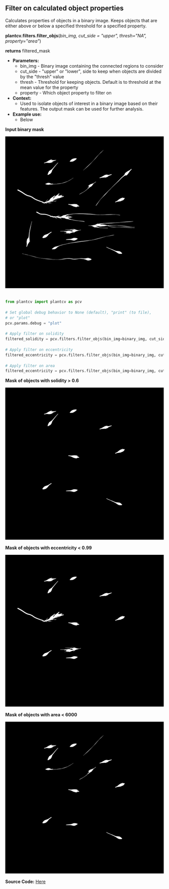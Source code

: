 ## Filter on calculated object properties

Calculates properties of objects in a binary image. 
Keeps objects that are either above or below a specified threshold for a specified property.

**plantcv.filters.filter_objs**(*bin_img, cut_side = "upper", thresh="NA", property="area"*)

**returns** filtered_mask

- **Parameters:**
    - bin_img - Binary image containing the connected regions to consider
    - cut_side - "upper" or "lower", side to keep when objects are divided by the "thresh" value
    - thresh - Threshold for keeping objects. Default is to threshold at the mean value for the property
    - property - Which object property to filter on
- **Context:**
    - Used to isolate objects of interest in a binary image based on their features. The output mask can be used for further analysis.
- **Example use:**
    - Below


**Input binary mask**

![bin_img](img/documentation_images/filters_filter_objs/example_barley_mask.png)


```python

from plantcv import plantcv as pcv

# Set global debug behavior to None (default), "print" (to file),
# or "plot"
pcv.params.debug = "plot"

# Apply filter on solidity
filtered_solidity = pcv.filters.filter_objs(bin_img=binary_img, cut_side="upper", thresh=0.6, property="solidity")

# Apply filter on eccentricity
filtered_eccentricity = pcv.filters.filter_objs(bin_img=binary_img, cut_side="lower", thresh=0.99, property="eccentricity")

# Apply filter on area
filtered_eccentricity = pcv.filters.filter_objs(bin_img=binary_img, cut_side="lower", thresh=6000, property="area")

```

**Mask of objects with solidity > 0.6**

![count_img](img/documentation_images/filters_filter_objs/example_filter_1.png)

**Mask of objects with eccentricity < 0.99**

![count_img](img/documentation_images/filters_filter_objs/example_filter_2.png)

**Mask of objects with area < 6000**

![count_img](img/documentation_images/filters_filter_objs/example_filter_3.png)

**Source Code:** [Here](https://github.com/danforthcenter/plantcv/blob/main/plantcv/plantcv/filters/filter_objs.py)